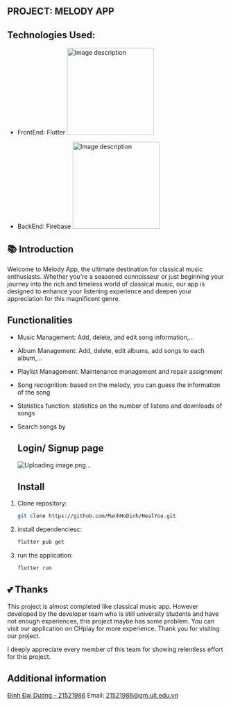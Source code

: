 ## PROJECT: MELODY APP




## Technologies Used:
* FrontEnd: Flutter <img src="https://upload.wikimedia.org/wikipedia/commons/thumb/4/44/Google-flutter-logo.svg/2560px-Google-flutter-logo.svg.png" alt="Image description" width="200"/>

* BackEnd: Firebase <img src="https://firebase.google.com/images/social.png" alt="Image description" width="200"/>

## 📚 Introduction
Welcome to Melody App, the ultimate destination for classical music enthusiasts. Whether you're a seasoned connoisseur or just beginning your journey into the rich and timeless world of classical music, our app is designed to enhance your listening experience and deepen your appreciation for this magnificent genre.

## Functionalities
* Music Management: Add, delete, and edit song information,...
* Album Management: Add, delete, edit albums, add songs to each album,...
* Playlist Management: Maintenance management and repair assignment
* Song recognition: based on the melody, you can guess the information of the song
* Statistics function: statistics on the number of listens and downloads of songs
* Search songs by 

  ## Login/ Signup page
  ![Uploading image.png…]()





  ## Install

1. Clone repository:
    ```bash
    git clone https://github.com/ManhHoDinh/HealYou.git
    ```
2. install dependenciesc:
    ```bash
    flutter pub get
    ```
3. run the application:
    ```bash
    flutter run
    ```

## 💕 Thanks
This project is almost completed like classical music app. However developed by the developer team who is still university students and have not enough experiences, this project maybe has some problem. You can visit our application on CHplay for more experience. Thank you for visiting our project.

I deeply appreciate every member of this team for showing relentless effort for this project.

## Additional information

 [Đinh Đại Dương - 21521986](https://github.com/Daiduong1593572468) 
 Email: 21521986@gm.uit.edu.vn

